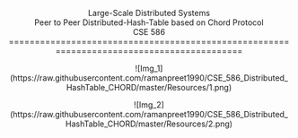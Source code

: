 <p align="center">Large-Scale Distributed Systems</br>Peer to Peer Distributed-Hash-Table based on Chord Protocol</br>CSE 586
==========================================================================================
<p align="center">![Img_1](https://raw.githubusercontent.com/ramanpreet1990/CSE_586_Distributed_HashTable_CHORD/master/Resources/1.png)
<p align="center">![Img_2](https://raw.githubusercontent.com/ramanpreet1990/CSE_586_Distributed_HashTable_CHORD/master/Resources/2.png)
